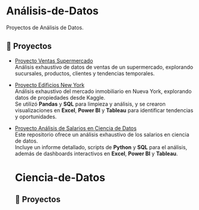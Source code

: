 # Análisis-de-Datos
Proyectos de Análisis de Datos.

## 📂 Proyectos

- [Proyecto Ventas Supermercado](https://github.com/victor041020/Proyecto-Ventas-Supermercado)  
  Análisis exhaustivo de datos de ventas de un supermercado, explorando sucursales, productos, clientes y tendencias temporales.
  
- [Proyecto Edificios New York](https://github.com/victor041020/Proyecto-Edificios-New-York)  
  Análisis exhaustivo del mercado inmobiliario en Nueva York, explorando datos de propiedades desde Kaggle.  
  Se utilizó **Pandas** y **SQL** para limpieza y análisis, y se crearon visualizaciones en **Excel**, **Power BI** y **Tableau** para identificar 
  tendencias y oportunidades.

- [Proyecto Análisis de Salarios en Ciencia de Datos](https://github.com/victor041020/Proyecto-Salarios-Data-Sience)  
  Este repositorio ofrece un análisis exhaustivo de los salarios en ciencia de datos.  
  Incluye un informe detallado, scripts de **Python** y **SQL** para el análisis, además de dashboards interactivos en **Excel**, **Power BI** y 
  **Tableau**.

  # Ciencia-de-Datos

  ## 📂 Proyectos

